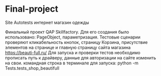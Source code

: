 # Final-project
Site Autotests интернет магазин одежды

Финальный проект QAP Skillfactory. Для его создания было использовано: PageObject, параметризация. Тестовые сценарии проверяют кликабельность кнопок, страницу Корзина, присутствие элементов на странице и главную страницу сайта магазина https://beauti-full.ru/ Для запуска и проверки тестов необходимо прописать путь к драйверу, данные для авторизации на сайте изменить на свои. 
командная строка в терминале для запуска: python -m Tests.tests_shop_beautifull 

